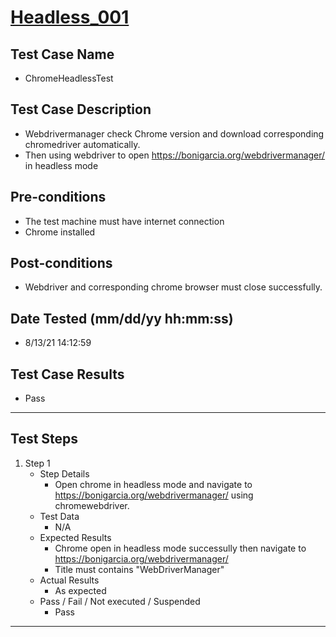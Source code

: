 # [Headless_001](https://github.com/bonigarcia/webdrivermanager-examples/tree/master/src/test/java/io/github/bonigarcia/wdm/test/headless/ChromeHeadlessTest.java)
## Test Case Name
* ChromeHeadlessTest
## Test Case Description
* Webdrivermanager check Chrome version and download corresponding chromedriver automatically.
* Then using webdriver to open https://bonigarcia.org/webdrivermanager/ in headless mode
## Pre-conditions
* The test machine must have internet connection
* Chrome installed
## Post-conditions
* Webdriver and corresponding chrome browser must close successfully.
## Date Tested (mm/dd/yy hh:mm:ss)
* 8/13/21 14:12:59
## Test Case Results
* Pass
---
## Test Steps
1. Step 1
	* Step Details
		* Open chrome in headless mode and navigate to https://bonigarcia.org/webdrivermanager/ using chromewebdriver.
	* Test Data
		* N/A
	* Expected Results
		* Chrome open in headless mode successully then navigate to https://bonigarcia.org/webdrivermanager/
		* Title must contains "WebDriverManager"
	* Actual Results
		* As expected
	* Pass / Fail / Not executed / Suspended
		* Pass
---
